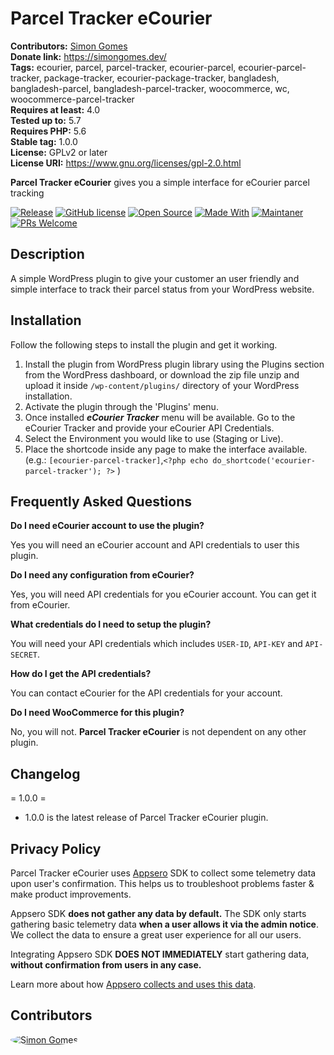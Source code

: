 # Parcel Tracker eCourier  
**Contributors:** [Simon Gomes](https://github.com/simongomes)  
**Donate link:** https://simongomes.dev/  
**Tags:** ecourier, parcel, parcel-tracker, ecourier-parcel, ecourier-parcel-tracker, package-tracker, ecourier-package-tracker, bangladesh, bangladesh-parcel, bangladesh-parcel-tracker, woocommerce, wc, woocommerce-parcel-tracker  
**Requires at least:** 4.0  
**Tested up to:** 5.7  
**Requires PHP:** 5.6  
**Stable tag:** 1.0.0  
**License:** GPLv2 or later  
**License URI:** https://www.gnu.org/licenses/gpl-2.0.html  

**Parcel Tracker eCourier** gives you a simple interface for eCourier parcel tracking

[![Release](https://img.shields.io/badge/release-v1.0.0-blue.svg?style=flat-square)](https://github.com/simongomes/ecourier-parcel-tracker/releases/)
[![GitHub license](https://img.shields.io/badge/license-GPLv2-green.svg?style=flat-square)](https://www.gnu.org/licenses/gpl-2.0.html/)
[![Open Source](https://img.shields.io/badge/open%20source-yes-orange.svg?style=flat-square)](https://github.com/simongomes/ecourier-parcel-tracker)
[![Made With](https://img.shields.io/badge/made%20with-php-darkgreen.svg?style=flat-square)](https://www.php.net/)
[![Maintaner](https://img.shields.io/badge/maintaner-Simon%20Gomes-darkred.svg?style=flat-square)](https://simongomes.dev/)
[![PRs Welcome](https://img.shields.io/badge/PRs-welcome-1eb195.svg?style=flat-square)](https://github.com/simongomes/ecourier-parcel-tracker/pulls)

## Description

A simple WordPress plugin to give your customer an user friendly and simple interface to track their parcel status from your WordPress website.

## Installation

Follow the following steps to install the plugin and get it working.

1. Install the plugin from WordPress plugin library using the Plugins section from the WordPress dashboard, or download the zip file unzip and upload it inside `/wp-content/plugins/` directory of your WordPress installation.
2. Activate the plugin through the 'Plugins' menu.
3. Once installed _**eCourier Tracker**_ menu will be available. Go to the eCourier Tracker and provide your eCourier API Credentials.
4. Select the Environment you would like to use (Staging or Live).
5. Place the shortcode inside any page to make the interface available. (e.g.: `[ecourier-parcel-tracker]`,`<?php echo do_shortcode('ecourier-parcel-tracker'); ?>` )

## Frequently Asked Questions

**Do I need eCourier account to use the plugin?**

Yes you will need an eCourier account and API credentials to user this plugin.

**Do I need any configuration from eCourier?**

Yes, you will need API credentials for you eCourier account. You can get it from eCourier.

**What credentials do I need to setup the plugin?**

You will need your API credentials which includes `USER-ID`, `API-KEY` and `API-SECRET`.

**How do I get the API credentials?**

You can contact eCourier for the API credentials for your account.

**Do I need WooCommerce for this plugin?**

No, you will not. **Parcel Tracker eCourier** is not dependent on any other plugin.

## Changelog

= 1.0.0 =
* 1.0.0 is the latest release of Parcel Tracker eCourier plugin.

## Privacy Policy  

Parcel Tracker eCourier uses [Appsero](https://appsero.com) SDK to collect some telemetry data upon user's confirmation. This helps us to troubleshoot problems faster & make product improvements.

Appsero SDK **does not gather any data by default.** The SDK only starts gathering basic telemetry data **when a user allows it via the admin notice**. We collect the data to ensure a great user experience for all our users.

Integrating Appsero SDK **DOES NOT IMMEDIATELY** start gathering data, **without confirmation from users in any case.**

Learn more about how [Appsero collects and uses this data](https://appsero.com/privacy-policy/).

## Contributors
<a href="https://github.com/simongomes">
  <img src="https://github.com/simongomes.png?size=50" style="border-radius: 50%" alt="Simon Gomes" title="Simon Gomes">
</a>